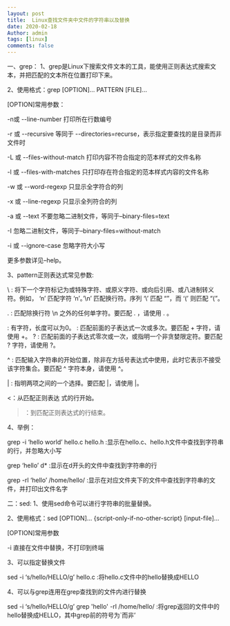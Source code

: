 ```yaml
---
layout: post
title:  Linux查找文件夹中文件的字符串以及替换
date: 2020-02-18
Author: admin
tags: [linux]
comments: false
---
```


一、grep：
1、grep是Linux下搜索文件文本的工具，能使用正则表达式搜索文本，并把匹配的文本所在位置打印下来。

2、使用格式：grep [OPTION]… PATTERN [FILE]…

[OPTION]常用参数：

-n或 --line-number 打印所在行数编号

-r 或 --recursive 等同于 --directories=recurse，表示指定要查找的是目录而非文件时

-L 或 --files-without-match 打印内容不符合指定的范本样式的文件名称

-l 或 --files-with-matches 只打印存在符合指定的范本样式内容的文件名称

-w 或 --word-regexp 只显示全字符合的列

-x 或 --line-regexp 只显示全列符合的列

-a 或 --text 不要忽略二进制文件，等同于–binary-files=text

-I 忽略二进制文件，等同于–binary-files=without-match

-i 或 --ignore-case 忽略字符大小写

更多参数详见–help。

3、pattern正则表达式常见参数:

\ : 将下一个字符标记为或特殊字符、或原义字符、或向后引用、或八进制转义符。例如， ‘n’ 匹配字符 ‘n’。’\n’ 匹配换行符。序列 ‘\’ 匹配 “”，而 ‘(’ 则匹配 “(”。

. : 匹配除换行符 \n 之外的任何单字符。要匹配 . ，请使用 . 。

: 有字符，长度可以为0。
: 匹配前面的子表达式一次或多次。要匹配 + 字符，请使用 +。
? : 匹配前面的子表达式零次或一次，或指明一个非贪婪限定符。要匹配 ? 字符，请使用 ?。

^ : 匹配输入字符串的开始位置，除非在方括号表达式中使用，此时它表示不接受该字符集合。要匹配 ^ 字符本身，请使用 ^。

| : 指明两项之间的一个选择。要匹配 |，请使用 |。

<：从匹配正则表达 式的行开始。

>：到匹配正则表达式的行结束。

4、举例：

grep -i ‘hello world’ hello.c hello.h :显示在hello.c、hello.h文件中查找到字符串的行，并忽略大小写

grep ‘hello’ d* :显示在d开头的文件中查找到字符串的行

grep -rl ‘hello’ /home/hello/ :显示在对应文件夹下的文件中查找到字符串的文件，并打印出文件名字

二：sed:
1、使用sed命令可以进行字符串的批量替换。

2、使用格式：sed [OPTION]… {script-only-if-no-other-script} [input-file]…

[OPTION]常用参数

-i 直接在文件中替换，不打印到终端

3、可以指定替换文件

sed -i ‘s/hello/HELLO/g’ hello.c :将hello.c文件中的hello替换成HELLO

4、可以与grep连用在grep查找到的文件内进行替换

sed -i ‘s/hello/HELLO/g’ grep 'hello' -rl /home/hello/ :将grep返回的文件中的hello替换成HELLO，其中grep前的符号为`而非’
